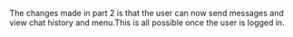 The changes made in part 2 is that the user can now send messages and view chat history and menu.This is all possible once the user is logged in.
